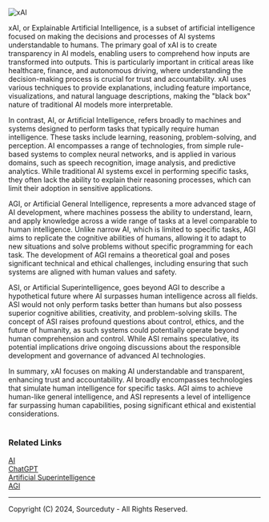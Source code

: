 ![xAI](https://github.com/sourceduty/xAI/assets/123030236/3067d2ab-cf1b-4832-85d4-e7a0027fbad5)

xAI, or Explainable Artificial Intelligence, is a subset of artificial intelligence focused on making the decisions and processes of AI systems understandable to humans. The primary goal of xAI is to create transparency in AI models, enabling users to comprehend how inputs are transformed into outputs. This is particularly important in critical areas like healthcare, finance, and autonomous driving, where understanding the decision-making process is crucial for trust and accountability. xAI uses various techniques to provide explanations, including feature importance, visualizations, and natural language descriptions, making the "black box" nature of traditional AI models more interpretable.

In contrast, AI, or Artificial Intelligence, refers broadly to machines and systems designed to perform tasks that typically require human intelligence. These tasks include learning, reasoning, problem-solving, and perception. AI encompasses a range of technologies, from simple rule-based systems to complex neural networks, and is applied in various domains, such as speech recognition, image analysis, and predictive analytics. While traditional AI systems excel in performing specific tasks, they often lack the ability to explain their reasoning processes, which can limit their adoption in sensitive applications.

AGI, or Artificial General Intelligence, represents a more advanced stage of AI development, where machines possess the ability to understand, learn, and apply knowledge across a wide range of tasks at a level comparable to human intelligence. Unlike narrow AI, which is limited to specific tasks, AGI aims to replicate the cognitive abilities of humans, allowing it to adapt to new situations and solve problems without specific programming for each task. The development of AGI remains a theoretical goal and poses significant technical and ethical challenges, including ensuring that such systems are aligned with human values and safety.

ASI, or Artificial Superintelligence, goes beyond AGI to describe a hypothetical future where AI surpasses human intelligence across all fields. ASI would not only perform tasks better than humans but also possess superior cognitive abilities, creativity, and problem-solving skills. The concept of ASI raises profound questions about control, ethics, and the future of humanity, as such systems could potentially operate beyond human comprehension and control. While ASI remains speculative, its potential implications drive ongoing discussions about the responsible development and governance of advanced AI technologies.

In summary, xAI focuses on making AI understandable and transparent, enhancing trust and accountability. AI broadly encompasses technologies that simulate human intelligence for specific tasks. AGI aims to achieve human-like general intelligence, and ASI represents a level of intelligence far surpassing human capabilities, posing significant ethical and existential considerations.

#
### Related Links

[AI](https://github.com/sourceduty/AI)
<br>
[ChatGPT](https://github.com/sourceduty/ChatGPT)
<br>
[Artificial Superintelligence](https://github.com/sourceduty/Artificial_Superintelligence)
<br>
[AGI](https://github.com/sourceduty/AGI)

***
Copyright (C) 2024, Sourceduty - All Rights Reserved.
